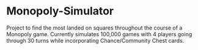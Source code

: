 # Monopoly-Simulator
Project to find the most landed on squares throughout the course of a Monopoly game.
Currently simulates 100,000 games with 4 players going through 30 turns while incorporating Chance/Community Chest cards.
